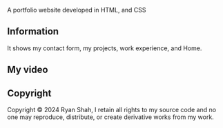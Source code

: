 A portfolio website developed in HTML, and CSS
## Information
It shows my contact form, my projects, work experience, and Home.
## My video


## Copyright
Copyright © 2024 Ryan Shah, I retain all rights to my source code and no one may reproduce, distribute, or create derivative works from my work.
